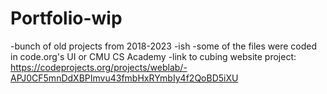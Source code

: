 # Portfolio-wip
-bunch of old projects from 2018-2023 -ish 
-some of the files were coded in code.org's UI or CMU CS Academy
-link to cubing website project: https://codeprojects.org/projects/weblab/-APJ0CF5mnDdXBPImvu43fmbHxRYmbIy4f2QoBD5iXU 
